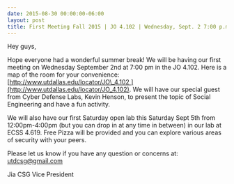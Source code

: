 ```yaml
---
date: 2015-08-30 00:00:00-06:00
layout: post
title: First Meeting Fall 2015 | JO 4.102 | Wednesday, Sept. 2 7:00 p.m.
---
```


Hey guys,

Hope everyone had a wonderful summer break! We will be having our first meeting on Wednesday September 2nd at 7:00 pm in the JO 4.102. Here is a map of the room for your convenience: [http://www.utdallas.edu/locator/JO\_4.102 ](http://www.utdallas.edu/locator/JO_4.102). We will have our special guest from Cyber Defense Labs, Kevin Henson, to present the topic of Social Engineering and have a fun activity.

We will also have our first Saturday open lab this Saturday Sept 5th from 12:00pm-4:00pm (but you can drop in at any time in between) in our lab at ECSS 4.619. Free Pizza will be provided and you can explore various areas of security with your peers.

Please let us know if you have any question or concerns at: utdcsg@gmail.com

Jia
CSG Vice President
